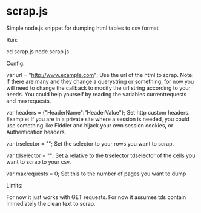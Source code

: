 scrap.js
========

Simple node.js snippet for dumping html tables to csv format

Run:

cd scrap.js
node scrap.js

Config:

var url = "http://www.example.com"; 
Use the url of the html to scrap.
Note: If there are many and they change a querystring or something, for now you will need to change the callback to modify the url string according to your needs. You could help yourself by reading the variables currentrequests and maxrequests.

var headers = {"HeaderName":"HeaderValue"};
Set http custom headers.
Example: If you are in a private site where a session is needed, you could use something like Fiddler and hijack your own session cookies, or Authentication headers.

var trselector = "";
Set the selector to your <tr> rows you want to scrap.

var tdselector = "";
Set a relative to the trselector tdselector of the <td> cells you want to scrap to your csv.

var maxrequests = 0;
Set this to the number of pages you want to dump

Limits:

For now it just works with GET requests.
For now it assumes tds contain immediately the clean text to scrap.